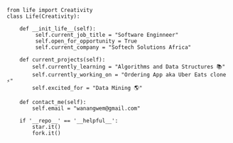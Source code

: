     from life import Creativity
    class Life(Creativity):

        def __init_life__(self):
             self.current_job_title = "Software Enginneer"
             self.open_for_opportunity = True
             self.current_company = "Softech Solutions Africa"

        def current_projects(self):
            self.currently_learning = "Algorithms and Data Structures 📚"
            self.currently_working_on = "Ordering App aka Uber Eats clone ⚡"
            self.excited_for = "Data Mining 🌎"
    
        def contact_me(self):
            self.email = "wanangwem@gmail.com"
 
        if '__repo__' == '__helpful__':
            star.it()
            fork.it()

<!--
**wanangwe/wanangwe** is a ✨ _special_ ✨ repository because its `README.md` (this file) appears on your GitHub profile.

Here are some ideas to get you started:

- 🔭 I’m currently working on ...
- 🌱 I’m currently learning ...
- 👯 I’m looking to collaborate on ...
- 🤔 I’m looking for help with ...
- 💬 Ask me about ...
- 📫 How to reach me: ...
- 😄 Pronouns: ...
- ⚡ Fun fact: ...
-->
